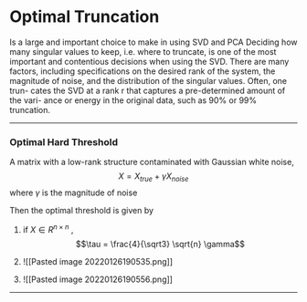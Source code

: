 # Optimal Truncation
Is a large and important choice to make in using SVD and PCA
Deciding how many singular values to keep, i.e. where to truncate, is one of
the most important and contentious decisions when using the SVD. There are
many factors, including specifications on the desired rank of the system, the
magnitude of noise, and the distribution of the singular values. Often, one trun-
cates the SVD at a rank r that captures a pre-determined amount of the vari-
ance or energy in the original data, such as 90% or 99% truncation.

---

### Optimal Hard Threshold
A matrix with a low-rank structure contaminated with Gaussian white noise, 
$$X = X_{true}+ \gamma X_{noise}$$
where $\gamma$ is the magnitude of noise

Then the optimal threshold is given by
1. if $X ∈ R^{n \times n}$ ,
$$\tau = \frac{4}{\sqrt3} \sqrt{n} \gamma$$
2. 	![[Pasted image 20220126190535.png]]


3. ![[Pasted image 20220126190556.png]]


---

